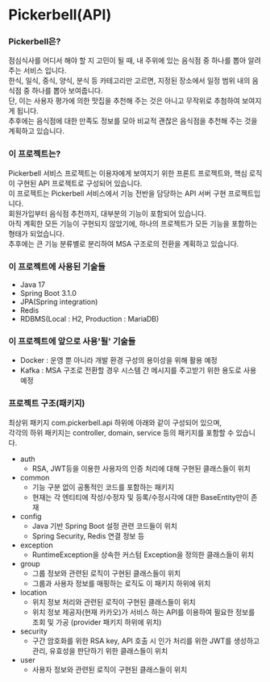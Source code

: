 # Pickerbell(API)

### Pickerbell은?
점심식사를 어디서 해야 할 지 고민이 될 때, 내 주위에 있는 음식점 중 하나를 뽑아 알려주는 서비스 입니다.<br>
한식, 일식, 중식, 양식, 분식 등 카테고리만 고르면, 지정된 장소에서 일정 범위 내의 음식점 중 하나를 뽑아 보여줍니다.<br>
단, 이는 사용자 평가에 의한 맛집을 추천해 주는 것은 아니고 무작위로 추첨하여 보여지게 됩니다.<br>
추후에는 음식점에 대한 만족도 정보를 모아 비교적 괜찮은 음식점을 추천해 주는 것을 계획하고 있습니다.<br>

### 이 프로젝트는?
Pickerbell 서비스 프로젝트는 이용자에게 보여지기 위한 프론트 프로젝트와, 핵심 로직이 구현된 API 프로젝트로 구성되어 있습니다.<br>
이 프로젝트는 Pickerbell 서비스에서 기능 전반을 담당하는 API 서버 구현 프로젝트입니다.<br>
회원가입부터 음식점 추천까지, 대부분의 기능이 포함되어 있습니다.<br>
아직 계획한 모든 기능이 구현되지 않았기에, 하나의 프로젝트가 모든 기능을 포함하는 형태가 되었습니다.<br>
추후에는 큰 기능 분류별로 분리하여 MSA 구조로의 전환을 계획하고 있습니다.<br>

### 이 프로젝트에 사용된 기술들
* Java 17
* Spring Boot 3.1.0
* JPA(Spring integration)
* Redis
* RDBMS(Local : H2, Production : MariaDB)

### 이 프로젝트에 앞으로 사용'될' 기술들
* Docker : 운영 뿐 아니라 개발 환경 구성의 용이성을 위해 활용 예정
* Kafka : MSA 구조로 전환할 경우 시스템 간 메시지를 주고받기 위한 용도로 사용 예정

### 프로젝트 구조(패키지)
최상위 패키지 com.pickerbell.api 하위에 아래와 같이 구성되어 있으며,<br>
각각의 하위 패키지는 controller, domain, service 등의 패키지를 포함할 수 있습니다.
* auth
  * RSA, JWT등을 이용한 사용자의 인증 처리에 대해 구현된 클래스들이 위치
* common
  * 기능 구분 없이 공통적인 코드를 포함하는 패키지
  * 현재는 각 엔티티에 작성/수정자 및 등록/수정시각에 대한 BaseEntity만이 존재
* config
  * Java 기반 Spring Boot 설정 관련 코드들이 위치
  * Spring Security, Redis 연결 정보 등
* exception
  * RuntimeException을 상속한 커스텀 Exception을 정의한 클래스들이 위치
* group
  * 그룹 정보와 관련된 로직이 구현된 클래스들이 위치
  * 그룹과 사용자 정보를 매핑하는 로직도 이 패키지 하위에 위치
* location
  * 위치 정보 처리와 관련된 로직이 구현된 클래스들이 위치
  * 위치 정보 제공자(현재 카카오)가 서비스 하는 API를 이용하여 필요한 정보를 조회 및 가공
  (provider 패키지 하위에 위치)
* security
  * 구간 암호화를 위한 RSA key, API 호출 시 인가 처리를 위한 JWT를 생성하고 관리, 유효성을 판단하기 위한 클래스들이 위치
* user
  * 사용자 정보와 관련된 로직이 구현된 클래스들이 위치
